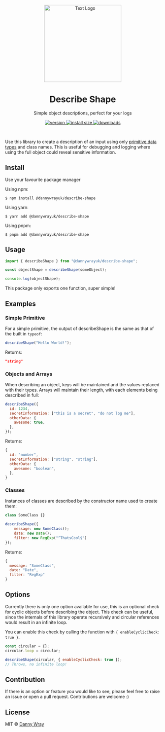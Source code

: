 <p align="center" >
 <img src="https://github.com/dannywrayuk/utilities/raw/main/packages/describe-shape/assets/logo.svg" alt="Text Logo" width="250" />
</p>

<h1 align="center">Describe Shape</h1>
<p align="center">Simple object descriptions, perfect for your logs</p>
<p align="center">
  <a href="https://npmjs.org/package/@dannywrayuk/describe-shape">
    <img src="https://img.shields.io/npm/v/@dannywrayuk/describe-shape.svg" alt="version" />
  </a>
   <a href="https://bundlephobia.com/package/@dannywrayuk/describe-shape">
    <img src="https://img.shields.io/bundlephobia/min/@dannywrayuk/describe-shape.svg" alt="install size" />
  </a>
  <a href="https://npmjs.org/package/@dannywrayuk/describe-shape">
    <img src="https://img.shields.io/npm/dm/@dannywrayuk/describe-shape.svg" alt="downloads" />
  </a>
</p>

<br />

Use this library to create a description of an input using only [primitive data types](https://developer.mozilla.org/en-US/docs/Glossary/Primitive) and class names. This is useful for debugging and logging where using the full object could reveal sensitive information.

## Install

Use your favourite package manager

Using npm:

```
$ npm install @dannywrayuk/describe-shape
```

Using yarn:

```
$ yarn add @dannywrayuk/describe-shape
```

Using pnpm:

```
$ pnpm add @dannywrayuk/describe-shape
```

## Usage

```js
import { describeShape } from "@dannywrayuk/describe-shape";

const objectShape = describeShape(someObject);

console.log(objectShape);
```

This package only exports one function, super simple!

## Examples

### Simple Primitive

For a simple primitive, the output of describeShape is the same as that of the built in `typeof`:

```js
describeShape("Hello World!");
```

Returns:

```json
"string"
```

### Objects and Arrays

When describing an object, keys will be maintained and the values replaced with their types. Arrays will maintain their length, with each elements being described in full:

```js
describeShape({
  id: 1234,
  secretInformation: ["this is a secret", "do not log me"],
  otherData: {
    awesome: true,
  },
});
```

Returns:

```js
{
  id: "number",
  secretInformation: ["string", "string"],
  otherData: {
    awesome: "boolean",
  },
}
```

### Classes

Instances of classes are described by the constructor name used to create them:

```js
class SomeClass {}

describeShape({
    message: new SomeClass();
    date: new Date();
    filter: new RegExp("^ThatsCool$")
});
```

Returns:

```js
{
  message: "SomeClass",
  date: "Date",
  filter: "RegExp"
}
```

## Options

Currently there is only one option available for use, this is an optional check for cyclic objects before describing the object. This check can be useful, since the internals of this library operate recursively and circular references would result in an infinite loop.

You can enable this check by calling the function with `{ enableCyclicCheck: true }`.

```js
const circular = {};
circular.loop = circular;

describeShape(circular, { enableCyclicCheck: true });
// Throws, no infinite loop!
```

## Contribution

If there is an option or feature you would like to see, please feel free to raise an issue or open a pull request. Contributions are welcome :)

## License

MIT © [Danny Wray](https://github.com/dannywrayuk/utilities/tree/main/packages/describe-shape/LICENCE)
